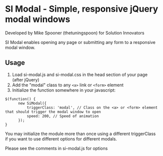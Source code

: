 # SI Modal - Simple, responsive jQuery modal windows
Developed by Mike Spooner (thetuningspoon) for Solution Innovators

SI Modal enables opening any page or submitting any form to a responsive modal window.

## Usage

1. Load si-modal.js and si-modal.css in the head section of your page (after jQuery)
2. Add the "modal" class to any `<a>` link or `<form>` element
3. Initialize the function somewhere in your javascript:

```
$(function() {
      new SiModal({
          triggerClass: 'modal', // Class on the <a> or <form> element that should trigger the modal window to open
          speed: 200, // Speed of animation
      });
}
```

You may initialize the module more than once using a different triggerClass if you want to use different options for different modals.

Please see the comments in si-modal.js for options
